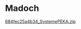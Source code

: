# Madoch
[684fec25a4b34_SystemePEKA.zip](https://github.com/user-attachments/files/20803765/684fec25a4b34_SystemePEKA.zip)
